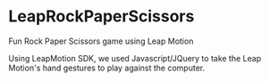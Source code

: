 LeapRockPaperScissors
=====================

Fun Rock Paper Scissors game using Leap Motion

Using LeapMotion SDK, we used Javascript/JQuery to take the Leap Motion's hand gestures to play against the computer. 
